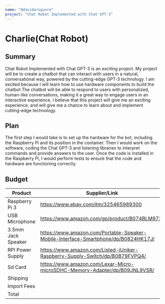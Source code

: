 ```yaml
---
name: "@davidarogunre"
project: "Chat Robot Implemented with Chat GPT-3"
---
```


# Charlie(Chat Robot)

## Summary

Chat Robot Implemented with Chat GPT-3 is an exciting project. My project will be to create a chatbot that can interact with users in a natural, conversational way, powered by the cutting-edge GPT-3 technology. I am excited because I will learn how to use hardware components to build the chatbot The chatbot will be able to respond to users with personalized, human-like conversations, making it a great way to engage users in an interactive experience. I believe that this project will give me an exciting experience, and will give me a chance to learn about and implement cutting-edge technology.

## Plan

The first step I would take is to set up the hardware for the bot, including the Raspberry Pi and its position in the container. Then I would work on the software, coding the Chat GPT-3 and listening libraries to interpret commands and provide answers to the user. Once the code is installed in the Raspberry Pi, I would perform tests to ensure that the code and hardware are functioning correctly.

## Budget

| Product           | Supplier/Link                                  | Cost   |
| ----------------- | ---------------------------------------------- | ------ |
| Raspberry Pi 3    | https://www.ebay.com/itm/325465989300          | $75.81 |
| USB Microphone    | https://www.amazon.com/gp/product/B074BLM973/  | $22.99 |
| 3.5mm Jack Speaker| https://www.amazon.com/Portable-Speaker-Mobile-Interface-Smartphone/dp/B0824HK17J/                                                          | $14.99 |
| RPI Power Supply  |https://www.amazon.com/Listed-iUniker-Raspberry-Supply-Switch/dp/B0B79FVPQ4/                                                          | $8.99  |
| Sd Card           |https://www.amazon.com/Lexar-Micro-microSDHC-Memory-Adapter/dp/B09JNL9VSR/                                                          | $11.99 |
| Shipping          |                                                | $28.95 |
| Import Fees       |                                                | $25.06 |
| Total             |                                                | $188.78|